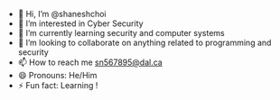 - 👋 Hi, I’m @shaneshchoi
- 👀 I’m interested in Cyber Security
- 🌱 I’m currently learning security and computer systems
- 💞️ I’m looking to collaborate on anything related to programming and security
- 📫 How to reach me sn567895@dal.ca
- 😄 Pronouns: He/Him
- ⚡ Fun fact: Learning !

<!---
shaneshchoi/shaneshchoi is a ✨ special ✨ repository because its `README.md` (this file) appears on your GitHub profile.
You can click the Preview link to take a look at your changes.
--->
